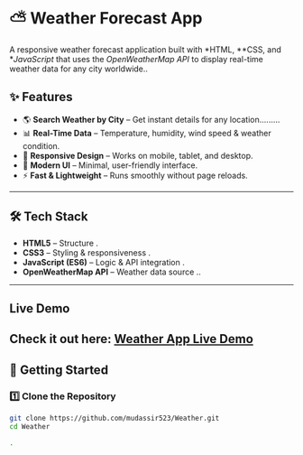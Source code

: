 # ⛅ Weather Forecast App

A responsive weather forecast application built with *HTML, **CSS, and **JavaScript* that uses the *OpenWeatherMap API* to display real-time weather data for any city worldwide..

## ✨ Features
- 🌎 **Search Weather by City** – Get instant details for any location.........
- 📊 **Real-Time Data** – Temperature, humidity, wind speed & weather condition.
- 📱 **Responsive Design** – Works on mobile, tablet, and desktop.
- 🎨 **Modern UI** – Minimal, user-friendly interface.
- ⚡ **Fast & Lightweight** – Runs smoothly without page reloads.

---

## 🛠️ Tech Stack
- **HTML5** – Structure  .
- **CSS3** – Styling & responsiveness  .
- **JavaScript (ES6)** – Logic & API integration  .
- **OpenWeatherMap API** – Weather data source ..
---

##  Live Demo
Check it out here: [Weather App Live Demo](https://mudassir523.github.io/Weather/)
---

## 🚀 Getting Started

### 1️⃣ Clone the Repository
```bash
git clone https://github.com/mudassir523/Weather.git
cd Weather

.

